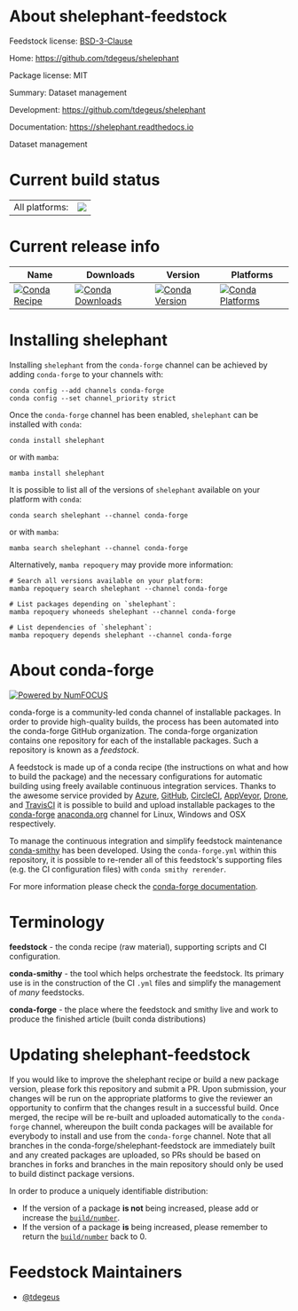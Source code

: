 About shelephant-feedstock
==========================

Feedstock license: [BSD-3-Clause](https://github.com/conda-forge/shelephant-feedstock/blob/main/LICENSE.txt)

Home: https://github.com/tdegeus/shelephant

Package license: MIT

Summary: Dataset management

Development: https://github.com/tdegeus/shelephant

Documentation: https://shelephant.readthedocs.io

Dataset management

Current build status
====================


<table><tr><td>All platforms:</td>
    <td>
      <a href="https://dev.azure.com/conda-forge/feedstock-builds/_build/latest?definitionId=11184&branchName=main">
        <img src="https://dev.azure.com/conda-forge/feedstock-builds/_apis/build/status/shelephant-feedstock?branchName=main">
      </a>
    </td>
  </tr>
</table>

Current release info
====================

| Name | Downloads | Version | Platforms |
| --- | --- | --- | --- |
| [![Conda Recipe](https://img.shields.io/badge/recipe-shelephant-green.svg)](https://anaconda.org/conda-forge/shelephant) | [![Conda Downloads](https://img.shields.io/conda/dn/conda-forge/shelephant.svg)](https://anaconda.org/conda-forge/shelephant) | [![Conda Version](https://img.shields.io/conda/vn/conda-forge/shelephant.svg)](https://anaconda.org/conda-forge/shelephant) | [![Conda Platforms](https://img.shields.io/conda/pn/conda-forge/shelephant.svg)](https://anaconda.org/conda-forge/shelephant) |

Installing shelephant
=====================

Installing `shelephant` from the `conda-forge` channel can be achieved by adding `conda-forge` to your channels with:

```
conda config --add channels conda-forge
conda config --set channel_priority strict
```

Once the `conda-forge` channel has been enabled, `shelephant` can be installed with `conda`:

```
conda install shelephant
```

or with `mamba`:

```
mamba install shelephant
```

It is possible to list all of the versions of `shelephant` available on your platform with `conda`:

```
conda search shelephant --channel conda-forge
```

or with `mamba`:

```
mamba search shelephant --channel conda-forge
```

Alternatively, `mamba repoquery` may provide more information:

```
# Search all versions available on your platform:
mamba repoquery search shelephant --channel conda-forge

# List packages depending on `shelephant`:
mamba repoquery whoneeds shelephant --channel conda-forge

# List dependencies of `shelephant`:
mamba repoquery depends shelephant --channel conda-forge
```


About conda-forge
=================

[![Powered by
NumFOCUS](https://img.shields.io/badge/powered%20by-NumFOCUS-orange.svg?style=flat&colorA=E1523D&colorB=007D8A)](https://numfocus.org)

conda-forge is a community-led conda channel of installable packages.
In order to provide high-quality builds, the process has been automated into the
conda-forge GitHub organization. The conda-forge organization contains one repository
for each of the installable packages. Such a repository is known as a *feedstock*.

A feedstock is made up of a conda recipe (the instructions on what and how to build
the package) and the necessary configurations for automatic building using freely
available continuous integration services. Thanks to the awesome service provided by
[Azure](https://azure.microsoft.com/en-us/services/devops/), [GitHub](https://github.com/),
[CircleCI](https://circleci.com/), [AppVeyor](https://www.appveyor.com/),
[Drone](https://cloud.drone.io/welcome), and [TravisCI](https://travis-ci.com/)
it is possible to build and upload installable packages to the
[conda-forge](https://anaconda.org/conda-forge) [anaconda.org](https://anaconda.org/)
channel for Linux, Windows and OSX respectively.

To manage the continuous integration and simplify feedstock maintenance
[conda-smithy](https://github.com/conda-forge/conda-smithy) has been developed.
Using the ``conda-forge.yml`` within this repository, it is possible to re-render all of
this feedstock's supporting files (e.g. the CI configuration files) with ``conda smithy rerender``.

For more information please check the [conda-forge documentation](https://conda-forge.org/docs/).

Terminology
===========

**feedstock** - the conda recipe (raw material), supporting scripts and CI configuration.

**conda-smithy** - the tool which helps orchestrate the feedstock.
                   Its primary use is in the construction of the CI ``.yml`` files
                   and simplify the management of *many* feedstocks.

**conda-forge** - the place where the feedstock and smithy live and work to
                  produce the finished article (built conda distributions)


Updating shelephant-feedstock
=============================

If you would like to improve the shelephant recipe or build a new
package version, please fork this repository and submit a PR. Upon submission,
your changes will be run on the appropriate platforms to give the reviewer an
opportunity to confirm that the changes result in a successful build. Once
merged, the recipe will be re-built and uploaded automatically to the
`conda-forge` channel, whereupon the built conda packages will be available for
everybody to install and use from the `conda-forge` channel.
Note that all branches in the conda-forge/shelephant-feedstock are
immediately built and any created packages are uploaded, so PRs should be based
on branches in forks and branches in the main repository should only be used to
build distinct package versions.

In order to produce a uniquely identifiable distribution:
 * If the version of a package **is not** being increased, please add or increase
   the [``build/number``](https://docs.conda.io/projects/conda-build/en/latest/resources/define-metadata.html#build-number-and-string).
 * If the version of a package **is** being increased, please remember to return
   the [``build/number``](https://docs.conda.io/projects/conda-build/en/latest/resources/define-metadata.html#build-number-and-string)
   back to 0.

Feedstock Maintainers
=====================

* [@tdegeus](https://github.com/tdegeus/)

